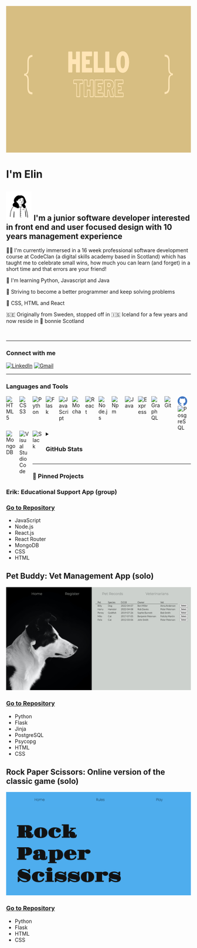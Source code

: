 
<div>
<img src="images/hello (3).png" title="Banner-image" **alt="Banner-image" width="1200" height="400"/>
</div>
 
<h1 align="left"> I'm Elin </h1> 

<h2 align="left"> <img src="images/peep-11.png" title="Banner-image" **alt="Banner-image" width="70" height="80"/>  I'm a junior software developer interested in front end and user focused design with 10 years management experience</h2>


👩‍💻 I'm currently immersed in a 16 week professional software development course at CodeClan (a digital skills academy based in Scotland) which has taught me to celebrate small wins, how much you can learn (and forget) in a short time and that errors are your friend!

:telescope: I'm learning Python, Javascript and Java

:seedling: Striving to become a better programmer and keep solving problems

💙 CSS, HTML and React

🇸🇪 Originally from Sweden, stopped off in 🇮🇸 Iceland for a few years and now reside in 🏴󠁧󠁢󠁳󠁣󠁴󠁿 bonnie Scotland

<img src="https://komarev.com/ghpvc/?username=ElinVS&style=flat-circle&color=3685B5" alt=""/>

---

### Connect with me 
 
 <p align="left">
 

   <a href="https://www.linkedin.com/in/elin-svennberg-331605108//"><img alt="LinkedIn" src="https://img.shields.io/badge/-LinkedIn-3685B5?style=flat-circle&logo=Linkedin&logoColor=white&link=https://www.linkedin.com/in/elin-svennberg/"></a>
   <a href="mailto:elinvsvennberg@gmail.com"><img alt="Gmail" src="https://img.shields.io/badge/-Gmail-AA2422?style=flat-circle&logo=Gmail&logoColor=white&link=mailto:elinvsvennberg@gmail.com"></a>
</p>

---


<h3>Languages and Tools</h3>

<img align="left" alt="HTML5" width="26px" src="https://cdn.jsdelivr.net/gh/devicons/devicon/icons/html5/html5-original.svg" style="padding-right:10px;" />
<img align="left" alt="CSS3" width="26px" src="https://cdn.jsdelivr.net/gh/devicons/devicon/icons/css3/css3-original.svg" style="padding-right:10px;" />
<img align="left" alt="Python" width="26px" src="https://cdn.jsdelivr.net/gh/devicons/devicon/icons/python/python-original.svg" style="padding-right:10px;" />
<img align="left" alt="Flask" width="26px" src="https://cdn.jsdelivr.net/gh/devicons/devicon/icons/flask/flask-original.svg" style="padding-right:10px;" />
<img align="left" alt="JavaScript" width="26px" src="https://cdn.jsdelivr.net/gh/devicons/devicon/icons/javascript/javascript-original.svg" style="padding-right:10px;" />
<img align="left" alt="Mocha" width="26px" src="https://cdn.jsdelivr.net/gh/devicons/devicon/icons/mocha/mocha-plain.svg" style="padding-right:10px;" />
<img align="left" alt="React" width="26px" src="https://cdn.jsdelivr.net/gh/devicons/devicon/icons/react/react-original.svg" style="padding-right:10px;" />
<img align="left" alt="Node.js" width="26px" src="https://cdn.jsdelivr.net/gh/devicons/devicon/icons/nodejs/nodejs-original.svg" style="padding-right:10px;" />
<img align="left" alt="Npm" width="26px" src="https://cdn.jsdelivr.net/gh/devicons/devicon/icons/npm/npm-original-wordmark.svg" style="padding-right:10px;" />
<img align="left" alt="Java" width="26px" src="https://cdn.jsdelivr.net/gh/devicons/devicon/icons/java/java-original.svg" style="padding-right:10px;" />
<img align="left" alt="Express" width="26px" src="https://cdn.jsdelivr.net/gh/devicons/devicon/icons/express/express-original.svg" style="padding-right:10px;" />
<img align="left" alt="GraphQL" width="26px" src="https://cdn.jsdelivr.net/gh/devicons/devicon/icons/graphql/graphql-plain.svg" style="padding-right:10px;" />
<img align="left" alt="Git" width="26px" src="https://cdn.jsdelivr.net/gh/devicons/devicon/icons/git/git-original.svg" style="padding-right:10px;" />
<img align="left" alt="Github" width="26px" src="images/github_blue.png" style="padding-right:10px;" />
<img align="left" alt="PosgreSQL" width="26px" src="https://cdn.jsdelivr.net/gh/devicons/devicon/icons/postgresql/postgresql-original.svg" style="padding-right:10px;" />
<img align="left" alt="MongoDB" width="26px" src="https://cdn.jsdelivr.net/gh/devicons/devicon/icons/mongodb/mongodb-original.svg" style="padding-right:10px;" />
<img align="left" alt="Visual Studio Code" width="26px" src="https://cdn.jsdelivr.net/gh/devicons/devicon/icons/vscode/vscode-original.svg" style="padding-right:10px;" />
<img align="left" alt="Slack" width="26px" src="https://cdn.jsdelivr.net/gh/devicons/devicon/icons/slack/slack-original.svg" style="padding-right:10px;" />
<br>
<br>

---

<details>
 <summary><h3>GitHub Stats</h3></summary>

  <img align="left" alt="Elin's GitHub Stats" src="https://github-readme-stats.vercel.app/api?username=ElinVS&show_icons=true&hide_border=false&title_color=3685B5&icon_color=D7BE82&bg_color=09131B&text_color=ffffff&border_color=3685B5" />
 
   <img align="left" alt="Elin's GitHub Stats" src="https://github-readme-stats.vercel.app/api/top-langs/?username=ElinVS&layout=compact&show_icons=true&hide_border=false&title_color=3685B5&icon_color=3685B5&bg_color=09131B&text_color=ffffff&border_color=3685B5" />
 
</details>



---
<h3>📌 Pinned Projects</h3>
 

### Erik: Educational Support App (group)

### [Go to Repository](https://github.com/ElinVS/Educational_aid)
* JavaScript
* Node.js
* React.js
* React Router
* MongoDB
* CSS
* HTML
 


## Pet Buddy: Vet Management App (solo)

<div align = "center">    
<img width="600px" alt="Pet-Buddy" src="https://github.com/ElinVS/vet_management_project/raw/main/static/images/pet_buddy.png">
</div>


### [Go to Repository](https://github.com/ElinVS/vet_management_project)
* Python
* Flask
* Jinja 
* PostgreSQL
* Psycopg
* HTML
* CSS


## Rock Paper Scissors: Online version of the classic game (solo)


<div align = "center">    
<img width="600px" alt="RPS" src="https://github.com/ElinVS/Rock_Paper_Scissors/raw/main/static/images/rps.png">
</div>

### [Go to Repository](https://github.com/ElinVS/Rock_Paper_Scissors)
* Python
* Flask
* HTML
* CSS


